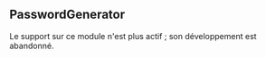 PasswordGenerator
-----------------

Le support sur ce module n'est plus actif ; son développement est abandonné.
